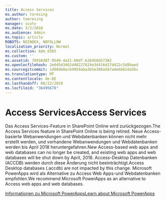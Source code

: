 ```yaml
---
title: Access Services
ms.author: toresing
author: tomresing
manager: scotv
ms.date: 3/2/2018
ms.audience: Admin
ms.topic: article
ROBOTS: NOINDEX, NOFOLLOW
localization_priority: Normal
ms.collection: Adm_O365
ms.custom: ''
ms.assetid: 78916d8f-9549-4a21-b0df-626456b57382
ms.openlocfilehash: 2e645d3462d48227624e3d416d37d422c5d8baed
ms.sourcegitcommit: 1d98db8acb9959aba3b5e308a567ade6b62da56c
ms.translationtype: MT
ms.contentlocale: de-DE
ms.lasthandoff: 08/22/2019
ms.locfileid: "36495678"
---
```

# <a name="access-services"></a><span data-ttu-id="26b27-102">Access Services</span><span class="sxs-lookup"><span data-stu-id="26b27-102">Access Services</span></span>

<span data-ttu-id="26b27-103">Das Access Services-Feature in SharePoint Online wird zurückgezogen.</span><span class="sxs-lookup"><span data-stu-id="26b27-103">The Access Services feature in SharePoint Online is being retired.</span></span> <span data-ttu-id="26b27-104">Neue Access-basierte Webanwendungen und Webdatenbanken können nicht mehr erstellt werden, und vorhandene Webanwendungen und Webdatenbanken werden bis April 2018 heruntergefahren.</span><span class="sxs-lookup"><span data-stu-id="26b27-104">New Access-based web apps and web databases can no longer be created, and existing web apps and web databases will be shut down by April, 2018.</span></span> <span data-ttu-id="26b27-105">Access-Desktop Datenbanken (ACCDB) werden durch diese Änderung nicht beeinträchtigt.</span><span class="sxs-lookup"><span data-stu-id="26b27-105">Access Desktop databases (.accdb) are not impacted by this change.</span></span> <span data-ttu-id="26b27-106">Microsoft PowerApps wird als Alternative zu Access Web Apps-und Webdatenbanken empfohlen.</span><span class="sxs-lookup"><span data-stu-id="26b27-106">We recommend Microsoft PowerApps as an alternative to Access web apps and web databases.</span></span> 
  
[<span data-ttu-id="26b27-107">Informationen zu Microsoft PowerApps</span><span class="sxs-lookup"><span data-stu-id="26b27-107">Learn about Microsoft PowerApps</span></span>](https://powerapps.microsoft.com/)
  